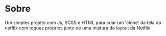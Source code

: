 
<h1>Sobre</h1>
<p>
    Um simples projeto com Js, SCSS e HTML para criar um 'clone' da tela da netflix
    com toques próprios junto de uma mistura do layout da Netflix.
</p>
